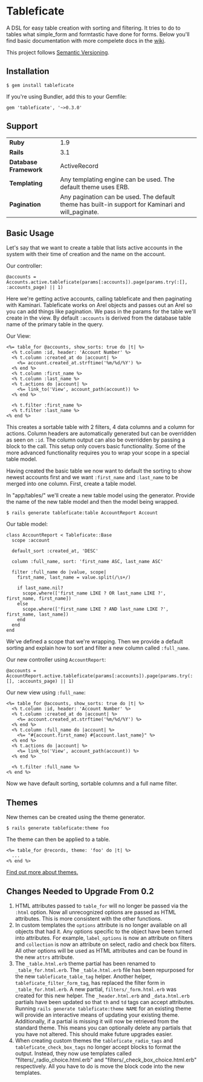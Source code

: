 # Tableficate
A DSL for easy table creation with sorting and filtering. It tries to do to tables what simple_form and formtastic have done for forms. Below you'll find basic documentation with more compelete docs in the [wiki](https://github.com/sei-mi/tableficate/wiki).

This project follows [Semantic Versioning](http://semver.org/).

## Installation

    $ gem install tableficate

If you're using Bundler, add this to your Gemfile:

    gem 'tableficate', '~>0.3.0'

## Support

<table>
  <tr>
    <td><strong>Ruby</strong></td>
    <td>1.9</td>
  </tr>
  <tr>
    <td><strong>Rails</strong></td>
    <td>3.1</td>
  </tr>
  <tr>
    <td><strong>Database Framework</strong></td>
    <td>ActiveRecord</td>
  </tr>
  <tr>
    <td><strong>Templating</strong></td>
    <td>Any templating engine can be used. The default theme uses ERB.</td>
  </tr>
  <tr>
    <td><strong>Pagination</strong></td>
    <td>Any pagination can be used. The default theme has built-in support for Kaminari and will_paginate.</td>
  </tr>
</table>

## Basic Usage
Let's say that we want to create a table that lists active accounts in the system with their time of creation and the name on the account.

Our controller:

    @accounts = Accounts.active.tableficate(params[:accounts]).page(params.try(:[], :accounts_page) || 1)

Here we're getting active accounts, calling tableficate and then paginating with Kaminari. Tableficate works on Arel objects and passes out an Arel so you can add things like pagination. We pass in the params for the table we'll create in the view. By default `:accounts` is derived from the database table name of the primary table in the query.

Our View:

    <%= table_for @accounts, show_sorts: true do |t| %>
      <% t.column :id, header: 'Account Number' %>
      <% t.column :created_at do |account| %>
        <%= account.created_at.strftime('%m/%d/%Y') %>
      <% end %>
      <% t.column :first_name %>
      <% t.column :last_name %>
      <% t.actions do |account| %>
        <%= link_to('View', account_path(account)) %>
      <% end %>

      <% t.filter :first_name %>
      <% t.filter :last_name %>
    <% end %>

This creates a sortable table with 2 filters, 4 data columns and a column for actions. Column headers are automatically generated but can be overridden as seen on `:id`. The column output can also be overridden by passing a block to the call. This setup only covers basic functionality. Some of the more advanced functionality requires you to wrap your scope in a special table model.

Having created the basic table we now want to default the sorting to show newest accounts first and we want `:first_name` and `:last_name` to be merged into one column. First, create a table model.

In "app/tables/" we'll create a new table model using the generator. Provide the name of the new table model and then the model being wrapped.

    $ rails generate tableficate:table AccountReport Account

Our table model:

    class AccountReport < Tableficate::Base
      scope :account

      default_sort :created_at, 'DESC'

      column :full_name, sort: 'first_name ASC, last_name ASC'

      filter :full_name do |value, scope|
        first_name, last_name = value.split(/\s+/)

        if last_name.nil?
          scope.where(['first_name LIKE ? OR last_name LIKE ?', first_name, first_name])
        else
          scope.where(['first_name LIKE ? AND last_name LIKE ?', first_name, last_name])
        end 
      end
    end

We've defined a scope that we're wrapping. Then we provide a default sorting and explain how to sort and filter a new column called `:full_name`.

Our new controller using `AccountReport`:

    @accounts = AccountReport.active.tableficate(params[:accounts]).page(params.try(:[], :accounts_page) || 1)

Our new view using `:full_name`:

    <%= table_for @accounts, show_sorts: true do |t| %>
      <% t.column :id, header: 'Account Number' %>
      <% t.column :created_at do |account| %>
        <%= account.created_at.strftime('%m/%d/%Y') %>
      <% end %>
      <% t.column :full_name do |account| %>
        <%= "#{account.first_name} #{account.last_name}" %>
      <% end %>
      <% t.actions do |account| %>
        <%= link_to('View', account_path(account)) %>
      <% end %>

      <% t.filter :full_name %>
    <% end %>

Now we have default sorting, sortable columns and a full name filter.

## Themes

New themes can be created using the theme generator.

    $ rails generate tableficate:theme foo

The theme can then be applied to a table.

    <%= table_for @records, theme: 'foo' do |t| %>
      ...
    <% end %>
    
[Find out more about themes.](https://github.com/sei-mi/tableficate/wiki/Custom-Themes)

## Changes Needed to Upgrade From 0.2

1. HTML attributes passed to `table_for` will no longer be passed via the `:html` option. Now all unrecognized options are passed as HTML attributes. This is more consistent with the other functions.
2. In custom templates the `options` attribute is no longer available on all objects that had it. Any options specific to the object have been turned into attributes. For example, `label_options` is now an attribute on filters and `collection` is now an attribute on select, radio and check box filters. All other options will be used as HTML attributes and can be found in the new `attrs` attribute.
3. The `_table.html.erb` theme partial has been renamed to `_table_for.html.erb`. The `_table.html.erb` file has been repurposed for the new `tableficate_table_tag` helper. Another helper, `tableficate_filter_form_tag`, has replaced the filter form in `_table_for.html.erb`. A new partial, `filters/_form.html.erb` was created for this new helper. The `_header.html.erb` and `_data.html.erb` partials have been updated so that `th` and `td` tags can accept attributes. Running `rails generate tableficate:theme NAME` for an existing theme will provide an interactive means of updating your existing theme. Additionally, if a partial is missing it will now be retrieved from the standard theme. This means you can optionally delete any partials that you have not altered. This should make future upgrades easier.
4. When creating custom themes the `tableficate_radio_tags` and `tableficate_check_box_tags` no longer accept blocks to format the output. Instead, they now use templates called "filters/_radio_choice.html.erb" and "filters/_check_box_choice.html.erb" respectively. All you have to do is move the block code into the new templates.
